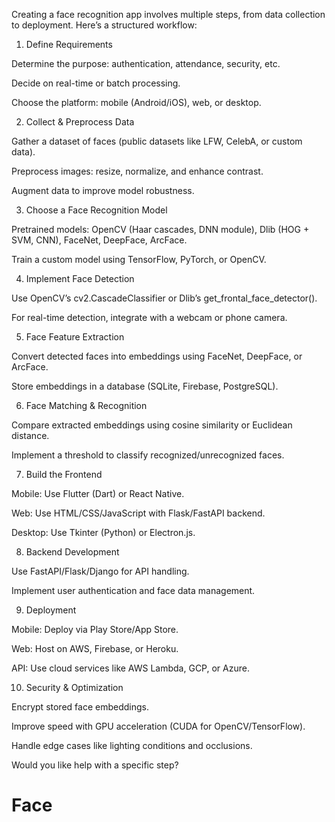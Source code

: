 Creating a face recognition app involves multiple steps, from data collection to deployment. Here’s a structured workflow:

1. Define Requirements

Determine the purpose: authentication, attendance, security, etc.

Decide on real-time or batch processing.

Choose the platform: mobile (Android/iOS), web, or desktop.


2. Collect & Preprocess Data

Gather a dataset of faces (public datasets like LFW, CelebA, or custom data).

Preprocess images: resize, normalize, and enhance contrast.

Augment data to improve model robustness.


3. Choose a Face Recognition Model

Pretrained models: OpenCV (Haar cascades, DNN module), Dlib (HOG + SVM, CNN), FaceNet, DeepFace, ArcFace.

Train a custom model using TensorFlow, PyTorch, or OpenCV.


4. Implement Face Detection

Use OpenCV’s cv2.CascadeClassifier or Dlib’s get_frontal_face_detector().

For real-time detection, integrate with a webcam or phone camera.


5. Face Feature Extraction

Convert detected faces into embeddings using FaceNet, DeepFace, or ArcFace.

Store embeddings in a database (SQLite, Firebase, PostgreSQL).


6. Face Matching & Recognition

Compare extracted embeddings using cosine similarity or Euclidean distance.

Implement a threshold to classify recognized/unrecognized faces.


7. Build the Frontend

Mobile: Use Flutter (Dart) or React Native.

Web: Use HTML/CSS/JavaScript with Flask/FastAPI backend.

Desktop: Use Tkinter (Python) or Electron.js.


8. Backend Development

Use FastAPI/Flask/Django for API handling.

Implement user authentication and face data management.


9. Deployment

Mobile: Deploy via Play Store/App Store.

Web: Host on AWS, Firebase, or Heroku.

API: Use cloud services like AWS Lambda, GCP, or Azure.


10. Security & Optimization

Encrypt stored face embeddings.

Improve speed with GPU acceleration (CUDA for OpenCV/TensorFlow).

Handle edge cases like lighting conditions and occlusions.


Would you like help with a specific step?

# Face
